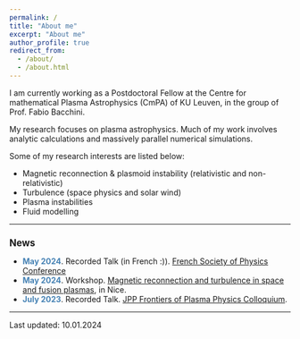 ```yaml
---
permalink: /
title: "About me"
excerpt: "About me"
author_profile: true
redirect_from: 
  - /about/
  - /about.html
---
```


I am currently working as a Postdoctoral Fellow at the Centre for mathematical Plasma Astrophysics (CmPA) of KU Leuven, in the group of Prof. Fabio Bacchini. 
<!--Prior to this position, I worked as a postdoctoral research assistant in the <a href="https://fluid.oca.eu/fr/fluid">Fluid and Plasma Research Group</a> at <a href="https://lagrange.oca.eu/fr/accueil-lagrange">Laboratoire Lagrange, under the joint supervision of Emanuele Tassi and <a href="https://www.oca.eu/fr/thierry-passot">Thierry Passot</a>. -->

My research focuses on plasma astrophysics. Much of my work involves analytic calculations and massively parallel numerical simulations. 

<!--My research work is concerned with the universal process of magnetic reconnection. This process is a complex mutli-scale phenomenon responsible for triggering powerful releases of magnetic energy in astrophysical plasmas, such as solar flares. More recently, the investigation of instabilities in reconnecting current sheets and the subsequent formation of secondary magnetic islands, known as plasmoids, has significantly contributed to our understanding of magnetic reconnection.-->

Some of my research interests are listed below:

- Magnetic reconnection & plasmoid instability (relativistic and non-relativistic)
- Turbulence (space physics and solar wind)
- Plasma instabilities
- Fluid modelling

<p></p>
<p></p>

 <!-- This website is intended as a hub where you can find links to recorded talks, public data repositories from my simulations, and materials such as project results or code scripts.-->
<p></p>
<p></p>

<hr>
<h2 style="font-size: 1.2em;">News</h2>

<ul>
 <!-- <li><span style="color: #4682B4; font-weight: bold;">January 2025</span>. Now in KU Leuven.</li>-->
  <li><span style="color: #4682B4; font-weight: bold;">May 2024</span>. Recorded Talk (in French :)). <a href="https://www.youtube.com/watch?v=cEPpevsQGhM&t=1589s">French Society of Physics Conference</a></li>
  <li><span style="color: #4682B4; font-weight: bold;">May 2024</span>. Workshop. <a href="https://www.oca.eu/en/workshop">Magnetic reconnection and turbulence in space and fusion plasmas</a>, in Nice.</li>
  <li><span style="color: #4682B4; font-weight: bold;">July 2023</span>. Recorded Talk. <a href="https://www.cambridge.org/core/journals/journal-of-plasma-physics/jpp-frontiers-of-plasma-physics-colloquium">JPP Frontiers of Plasma Physics Colloquium</a>.</li>
</ul>

<p></p>
<p></p>
<p></p>
<p></p>
<p></p>

<hr>

<p></p>
<p></p>

Last updated: 10.01.2024
